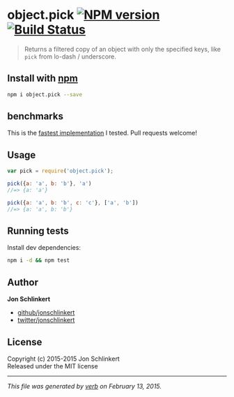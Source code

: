 # object.pick [![NPM version](https://badge.fury.io/js/object.pick.svg)](http://badge.fury.io/js/object.pick)  [![Build Status](https://travis-ci.org/jonschlinkert/object.pick.svg)](https://travis-ci.org/jonschlinkert/object.pick) 

> Returns a filtered copy of an object with only the specified keys, like `pick` from lo-dash / underscore.

## Install with [npm](npmjs.org)

```bash
npm i object.pick --save
```

## benchmarks

This is the [fastest implementation](http://jsperf.com/pick-props) I tested. Pull requests welcome!


## Usage

```js
var pick = require('object.pick');

pick({a: 'a', b: 'b'}, 'a')
//=> {a: 'a'}

pick({a: 'a', b: 'b', c: 'c'}, ['a', 'b'])
//=> {a: 'a', b: 'b'}
```

## Running tests

Install dev dependencies:

```bash
npm i -d && npm test
```

## Author

**Jon Schlinkert**
 
+ [github/jonschlinkert](https://github.com/jonschlinkert)
+ [twitter/jonschlinkert](http://twitter.com/jonschlinkert) 

## License
Copyright (c) 2015-2015 Jon Schlinkert  
Released under the MIT license

***

_This file was generated by [verb](https://github.com/assemble/verb) on February 13, 2015._